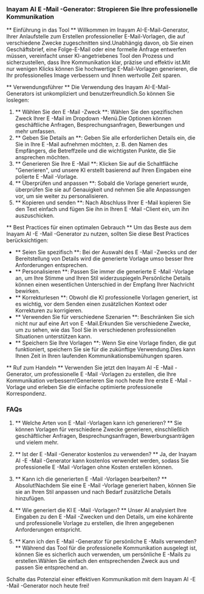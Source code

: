 ### Inayam AI E -Mail -Generator: Stropieren Sie Ihre professionelle Kommunikation

** Einführung in das Tool **
Willkommen im Inayam AI-E-Mail-Generator, Ihrer Anlaufstelle zum Erstellen professioneller E-Mail-Vorlagen, die auf verschiedene Zwecke zugeschnitten sind.Unabhängig davon, ob Sie einen Geschäftsbrief, eine Folge-E-Mail oder eine formelle Anfrage entwerfen müssen, vereinfacht unser KI-angetriebenes Tool den Prozess und sicherzustellen, dass Ihre Kommunikation klar, präzise und effektiv ist.Mit nur wenigen Klicks können Sie hochwertige E-Mail-Vorlagen generieren, die Ihr professionelles Image verbessern und Ihnen wertvolle Zeit sparen.

** Verwendungsführer **
Die Verwendung des Inayam AI-E-Mail-Generators ist unkompliziert und benutzerfreundlich.So können Sie loslegen:

1. ** Wählen Sie den E -Mail -Zweck **: Wählen Sie den spezifischen Zweck Ihrer E -Mail im Dropdown -Menü.Die Optionen können geschäftliche Anfragen, Besprechungsanfragen, Bewerbungen und mehr umfassen.
2. ** Geben Sie Details an **: Geben Sie alle erforderlichen Details ein, die Sie in Ihre E -Mail aufnehmen möchten, z. B. den Namen des Empfängers, die Betreffzeile und die wichtigsten Punkte, die Sie ansprechen möchten.
3. ** Generieren Sie Ihre E -Mail **: Klicken Sie auf die Schaltfläche "Generieren", und unsere KI erstellt basierend auf Ihren Eingaben eine polierte E -Mail -Vorlage.
4. ** Überprüfen und anpassen **: Sobald die Vorlage generiert wurde, überprüfen Sie sie auf Genauigkeit und nehmen Sie alle Anpassungen vor, um sie weiter zu personalisieren.
5. ** Kopieren und senden **: Nach Abschluss Ihrer E -Mail kopieren Sie den Text einfach und fügen Sie ihn in Ihren E -Mail -Client ein, um ihn auszuschicken.

** Best Practices für einen optimalen Gebrauch **
Um das Beste aus dem Inayam AI -E -Mail -Generator zu nutzen, sollten Sie diese Best Practices berücksichtigen:

- ** Seien Sie spezifisch **: Bei der Auswahl des E -Mail -Zwecks und der Bereitstellung von Details wird die generierte Vorlage umso besser Ihre Anforderungen entsprechen.
- ** Personalisieren **: Passen Sie immer die generierte E -Mail -Vorlage an, um Ihre Stimme und Ihren Stil widerzuspiegeln.Persönliche Details können einen wesentlichen Unterschied in der Empfang Ihrer Nachricht bewirken.
- ** Korrekturlesen **: Obwohl die KI professionelle Vorlagen generiert, ist es wichtig, vor dem Senden einen zusätzlichen Kontext oder Korrekturen zu korrigieren.
- ** Verwenden Sie für verschiedene Szenarien **: Beschränken Sie sich nicht nur auf eine Art von E -Mail.Erkunden Sie verschiedene Zwecke, um zu sehen, wie das Tool Sie in verschiedenen professionellen Situationen unterstützen kann.
- ** Speichern Sie Ihre Vorlagen **: Wenn Sie eine Vorlage finden, die gut funktioniert, speichern Sie sie für die zukünftige Verwendung.Dies kann Ihnen Zeit in Ihren laufenden Kommunikationsbemühungen sparen.

** Ruf zum Handeln **
Verwenden Sie jetzt den Inayam AI -E -Mail -Generator, um professionelle E -Mail -Vorlagen zu erstellen, die Ihre Kommunikation verbessern!Generieren Sie noch heute Ihre erste E -Mail -Vorlage und erleben Sie die einfache optimierte professionelle Korrespondenz.

### FAQs

1. ** Welche Arten von E -Mail -Vorlagen kann ich generieren? **
Sie können Vorlagen für verschiedene Zwecke generieren, einschließlich geschäftlicher Anfragen, Besprechungsanfragen, Bewerbungsanträgen und vielem mehr.

2. ** Ist der E -Mail -Generator kostenlos zu verwenden? **
Ja, der Inayam AI -E -Mail -Generator kann kostenlos verwendet werden, sodass Sie professionelle E -Mail -Vorlagen ohne Kosten erstellen können.

3. ** Kann ich die generierten E -Mail -Vorlagen bearbeiten? **
Absolut!Nachdem Sie eine E -Mail -Vorlage generiert haben, können Sie sie an Ihren Stil anpassen und nach Bedarf zusätzliche Details hinzufügen.

4. ** Wie generiert die KI E -Mail -Vorlagen? **
Unser AI analysiert Ihre Eingaben zu den E -Mail -Zwecken und den Details, um eine kohärente und professionelle Vorlage zu erstellen, die Ihren angegebenen Anforderungen entspricht.

5. ** Kann ich den E -Mail -Generator für persönliche E -Mails verwenden? **
Während das Tool für die professionelle Kommunikation ausgelegt ist, können Sie es sicherlich auch verwenden, um persönliche E -Mails zu erstellen.Wählen Sie einfach den entsprechenden Zweck aus und passen Sie entsprechend an.

Schalte das Potenzial einer effektiven Kommunikation mit dem Inayam AI -E -Mail -Generator noch heute frei!